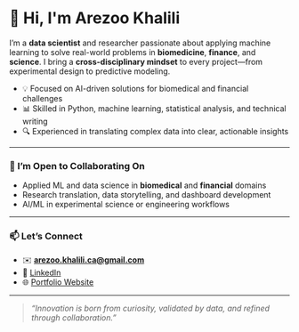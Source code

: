 # 👋 Hi, I'm Arezoo Khalili

I’m a **data scientist** and researcher passionate about applying machine learning to solve real-world problems in **biomedicine**, **finance**, and **science**. I bring a **cross-disciplinary mindset** to every project—from experimental design to predictive modeling.

- 💡 Focused on AI-driven solutions for biomedical and financial challenges  
- 📊 Skilled in Python, machine learning, statistical analysis, and technical writing  
- 🔍 Experienced in translating complex data into clear, actionable insights  

---

### 🤝 I’m Open to Collaborating On

- Applied ML and data science in **biomedical** and **financial** domains  
- Research translation, data storytelling, and dashboard development  
- AI/ML in experimental science or engineering workflows  

---

### 📫 Let’s Connect

- ✉️ **arezoo.khalili.ca@gmail.com**  
- 🔗 [LinkedIn](https://www.linkedin.com/in/arezookh1)  
- 🌐 [Portfolio Website](https://arezookhalili.github.io/)

---

> _“Innovation is born from curiosity, validated by data, and refined through collaboration.”_
